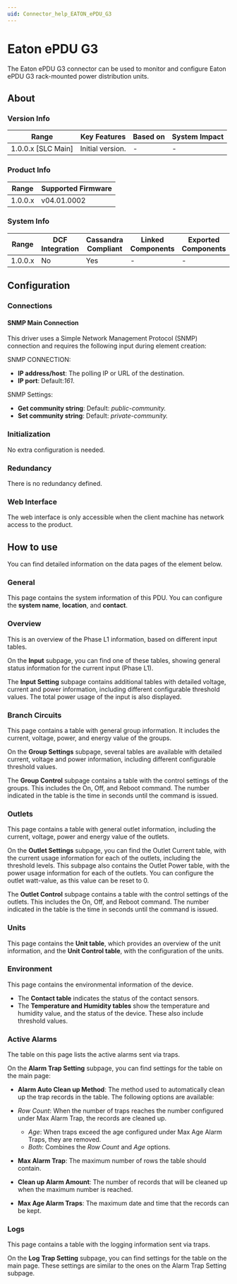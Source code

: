 ```yaml
---
uid: Connector_help_EATON_ePDU_G3
---
```


# Eaton ePDU G3

The Eaton ePDU G3 connector can be used to monitor and configure Eaton ePDU G3 rack-mounted power distribution units.

## About

### Version Info

| **Range**            | **Key Features** | **Based on** | **System Impact** |
|----------------------|------------------|--------------|-------------------|
| 1.0.0.x \[SLC Main\] | Initial version. | \-           | \-                |

### Product Info

| **Range** | **Supported Firmware** |
|-----------|------------------------|
| 1.0.0.x   | v04.01.0002            |

### System Info

| **Range** | **DCF Integration** | **Cassandra Compliant** | **Linked Components** | **Exported Components** |
|-----------|---------------------|-------------------------|-----------------------|-------------------------|
| 1.0.0.x   | No                  | Yes                     | \-                    | \-                      |

## Configuration

### Connections

#### SNMP Main Connection

This driver uses a Simple Network Management Protocol (SNMP) connection and requires the following input during element creation:

SNMP CONNECTION:

- **IP address/host**: The polling IP or URL of the destination.
- **IP port**: Default:*161*.

SNMP Settings:

- **Get community string**: Default: *public-community.*
- **Set community string**: Default: *private-community.*

### Initialization

No extra configuration is needed.

### Redundancy

There is no redundancy defined.

### Web Interface

The web interface is only accessible when the client machine has network access to the product.

## How to use

You can find detailed information on the data pages of the element below.

### General

This page contains the system information of this PDU. You can configure the **system name**, **location**, and **contact**.

### Overview

This is an overview of the Phase L1 information, based on different input tables.

On the **Input** subpage, you can find one of these tables, showing general status information for the current input (Phase L1).

The **Input Setting** subpage contains additional tables with detailed voltage, current and power information, including different configurable threshold values. The total power usage of the input is also displayed.

### Branch Circuits

This page contains a table with general group information. It includes the current, voltage, power, and energy value of the groups.

On the **Group Settings** subpage, several tables are available with detailed current, voltage and power information, including different configurable threshold values.

The **Group Control** subpage contains a table with the control settings of the groups. This includes the On, Off, and Reboot command. The number indicated in the table is the time in seconds until the command is issued.

### Outlets

This page contains a table with general outlet information, including the current, voltage, power and energy value of the outlets.

On the **Outlet Settings** subpage, you can find the Outlet Current table, with the current usage information for each of the outlets, including the threshold levels. This subpage also contains the Outlet Power table, with the power usage information for each of the outlets. You can configure the outlet watt-value, as this value can be reset to 0.

The **Outlet Control** subpage contains a table with the control settings of the outlets. This includes the On, Off, and Reboot command. The number indicated in the table is the time in seconds until the command is issued.

### Units

This page contains the **Unit table**, which provides an overview of the unit information, and the **Unit Control table**, with the configuration of the units.

### Environment

This page contains the environmental information of the device.

- The **Contact table** indicates the status of the contact sensors.
- The **Temperature and Humidity tables** show the temperature and humidity value, and the status of the device. These also include threshold values.

### Active Alarms

The table on this page lists the active alarms sent via traps.

On the **Alarm Trap Setting** subpage, you can find settings for the table on the main page:

- **Alarm Auto Clean up Method**: The method used to automatically clean up the trap records in the table. The following options are available:

- *Row Count*: When the number of traps reaches the number configured under Max Alarm Trap, the records are cleaned up.
  - *Age*: When traps exceed the age configured under Max Age Alarm Traps, they are removed.
  - *Both*: Combines the *Row Count* and *Age* options.

- **Max Alarm Trap**: The maximum number of rows the table should contain.

- **Clean up Alarm Amount**: The number of records that will be cleaned up when the maximum number is reached.

- **Max Age Alarm Traps**: The maximum date and time that the records can be kept.

### Logs

This page contains a table with the logging information sent via traps.

On the **Log** **Trap Setting** subpage, you can find settings for the table on the main page. These settings are similar to the ones on the Alarm Trap Setting subpage.
